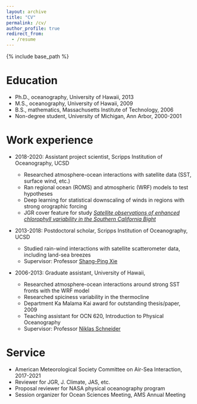 ```yaml
---
layout: archive
title: "CV"
permalink: /cv/
author_profile: true
redirect_from:
  - /resume
---
```


{% include base_path %}

Education
======
* Ph.D., oceanography, University of Hawaii, 2013 
* M.S., oceanography, University of Hawaii, 2009 
* B.S., mathematics, Massachusetts Institute of Technology, 2006 
* Non-degree student,  University of Michigan, Ann Arbor, 2000-2001

 

Work experience
======
* 2018-2020: Assistant project scientist, Scripps Institution of Oceanography, UCSD
  * Researched atmosphere-ocean interactions with satellite data (SST, surface wind, etc.)
  * Ran regional ocean (ROMS) and atmospheric (WRF) models to test hypotheses
  * Deep learning for statistical downscaling of winds in regions with strong orographic forcing
  * JGR cover feature for study <i>[Satellite observations of enhanced chlorophyll variability in the Southern California Bight](https://agupubs.onlinelibrary.wiley.com/doi/epdf/10.1002/jgrc.22477)</i>

* 2013-2018: Postdoctoral scholar, Scripps Institution of Oceanography, UCSD
  * Studied rain-wind interactions with satellite scatterometer data, including land-sea breezes 
  * Supervisor: Professor [Shang-Ping Xie](https://sxie.scrippsprofiles.ucsd.edu/)
  
* 2006-2013: Graduate assistant, University of Hawaii,
  * Researched atmosphere-ocean interactions around strong SST fronts with the WRF model
  * Researched spiciness variability in the thermocline
  * Department Ka Malama Kai award for outstanding thesis/paper, 2009
  * Teaching assistant for OCN 620, Introduction to Physical Oceanography
  * Supervisor: Professor [Niklas Schneider](http://iprc.soest.hawaii.edu/people/schneider.php)
  

  
Service 
======
* American Meteorological Society Committee on Air-Sea Interaction, 2017-2021
* Reviewer for JGR, J. Climate, JAS, etc.
* Proposal reviewer for NASA physical oceanography program
* Session organizer for Ocean Sciences Meeting, AMS Annual Meeting
